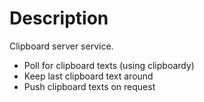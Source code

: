 # Description

Clipboard server service.

- Poll for clipboard texts (using clipboardy)
- Keep last clipboard text around
- Push clipboard texts on request
